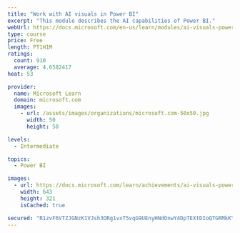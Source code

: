 ```yaml
---
title: "Work with AI visuals in Power BI"
excerpt: "This module describes the AI capabilities of Power BI."
webUrl: https://docs.microsoft.com/en-us/learn/modules/ai-visuals-power-bi/
type: course
price: Free
length: PT1H1M
ratings:
  count: 910
  average: 4.6582417
heat: 53

provider:
  name: Microsoft Learn
  domain: microsoft.com
  images:
    - url: /assets/images/organizations/microsoft.com-50x50.jpg
      width: 50
      height: 50

levels:
  - Intermediate

topics:
  - Power BI

images:
  - url: https://docs.microsoft.com/learn/achievements/ai-visuals-power-bi-social.png
    width: 643
    height: 321
    isCached: true

secured: "R1zvF6VTZJGNzK1VJsh3ORg1vxT5vqG9UEnyHNdOnwY4DpTEXtDIoQTGRMkKY7Dpwc8DZxpQ5WRzuUwY+IGz1Un/V3ceVbZrz72/7eXvD+ZplGI2W+GtRVLU12ZKjPPwvwOyIbme1Stu8MemkJlXy5uKEgzehuCRfr+6W3Tarf9Bfio4kARVhhj5hXp9vFlvvOKfac/4ym99isz9yuUNBnR85CprAhfUFMxcxRO0LkjFmXrGuHI9QLQzjHYRP+8TBEha5KX1Obq+iVG5vF2J8znvO0Bq9JlPsMmKzSVv09kROWgbQu7Dcxn9ANf6qR5ySW75bccd6VRB+IOkpNE0RiGngurjeShfCoeh5/hZiDaPG/XItOFeMrl3UD/3gmOLgP/dQwrRHzQEIouZ4XAKGDV4Dszn66jt+WUQ7yKbGjs=;C5+beLc/6Ubv2fQgQx5qvw=="
---
```


